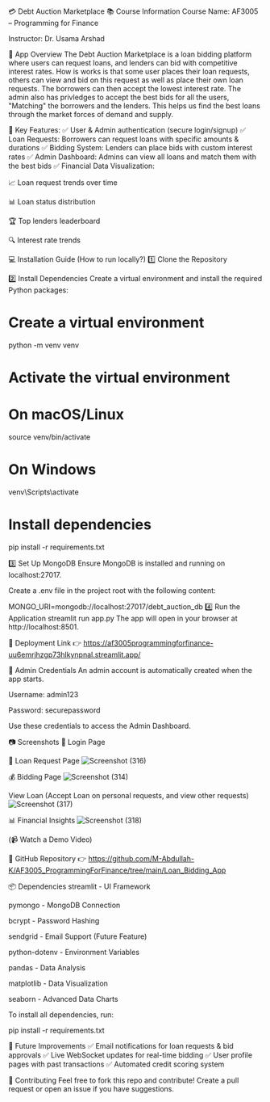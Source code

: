 💳 Debt Auction Marketplace
📚 Course Information
Course Name: AF3005 – Programming for Finance

Instructor: Dr. Usama Arshad

🚀 App Overview
The Debt Auction Marketplace is a loan bidding platform where users can request loans, and lenders can bid with competitive interest rates. How is works is that some user places their loan requests, others can view and bid on this request as well as place their own loan requests. The borrowers can then accept the lowest interest rate. The admin also has privledges to accept the best bids for all the users, "Matching" the borrowers and the lenders. This helps us find the best loans through the market forces of demand and supply.

🔑 Key Features:
✅ User & Admin authentication (secure login/signup)
✅ Loan Requests: Borrowers can request loans with specific amounts & durations
✅ Bidding System: Lenders can place bids with custom interest rates
✅ Admin Dashboard: Admins can view all loans and match them with the best bids
✅ Financial Data Visualization:

📈 Loan request trends over time

📊 Loan status distribution

🏆 Top lenders leaderboard

🔍 Interest rate trends

💻 Installation Guide (How to run locally?)
1️⃣ Clone the Repository

2️⃣ Install Dependencies
Create a virtual environment and install the required Python packages:

# Create a virtual environment

python -m venv venv

# Activate the virtual environment

# On macOS/Linux

source venv/bin/activate

# On Windows

venv\Scripts\activate

# Install dependencies

pip install -r requirements.txt

3️⃣ Set Up MongoDB
Ensure MongoDB is installed and running on localhost:27017.

Create a .env file in the project root with the following content:

MONGO_URI=mongodb://localhost:27017/debt_auction_db
4️⃣ Run the Application
streamlit run app.py
The app will open in your browser at http://localhost:8501.

🚀 Deployment Link
👉 https://af3005programmingforfinance-uu6emrjhzgp73hlkynpnal.streamlit.app/

🔐 Admin Credentials
An admin account is automatically created when the app starts.

Username: admin123

Password: securepassword

Use these credentials to access the Admin Dashboard.

📷 Screenshots
🔑 Login Page

📌 Loan Request Page
![Screenshot (316)](https://github.com/user-attachments/assets/80152123-37ac-4d7e-913e-9e10186745ad)

💰 Bidding Page
![Screenshot (314)](https://github.com/user-attachments/assets/d193e9f3-232c-4919-9388-ef585e139f02)

View Loan (Accept Loan on personal requests, and view other requests)
![Screenshot (317)](https://github.com/user-attachments/assets/d179bb84-a4fc-440f-ace7-95b973c7e262)

📊 Financial Insights
![Screenshot (318)](https://github.com/user-attachments/assets/371e404c-0f10-4b8c-acf5-77c13f196781)

(📹 Watch a Demo Video)


🔗 GitHub Repository
👉 https://github.com/M-Abdullah-K/AF3005_ProgrammingForFinance/tree/main/Loan_Bidding_App

📦 Dependencies
streamlit - UI Framework

pymongo - MongoDB Connection

bcrypt - Password Hashing

sendgrid - Email Support (Future Feature)

python-dotenv - Environment Variables

pandas - Data Analysis

matplotlib - Data Visualization

seaborn - Advanced Data Charts

To install all dependencies, run:

pip install -r requirements.txt


🚀 Future Improvements
✅ Email notifications for loan requests & bid approvals
✅ Live WebSocket updates for real-time bidding
✅ User profile pages with past transactions
✅ Automated credit scoring system

🤝 Contributing
Feel free to fork this repo and contribute!
Create a pull request or open an issue if you have suggestions.
